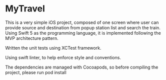 # MyTravel

This is a very simple iOS project, composed of one screen where user can provide source and destination from popup station list and search the train. Using Swift 5 as the programming language, it is implemented following the MVP architecture pattern.

Written the unit tests using XCTest framework.

Using swift linter, to help enforce style and conventions.

The dependencies are managed with Cocoapods, so before compiling the project, please run pod install
